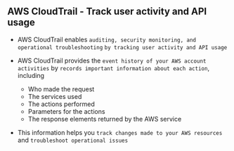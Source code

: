 ## AWS CloudTrail - Track user activity and API usage

- AWS CloudTrail enables `auditing, security monitoring, and operational troubleshooting` `by tracking user activity and API usage`

- AWS CloudTrail provides the `event history of your AWS account activities` by `records important information about each action`, including

  - Who made the request
  - The services used
  - The actions performed
  - Parameters for the actions
  - The response elements returned by the AWS service

- This information helps you `track changes made to your AWS resources` and `troubleshoot operational issues`
